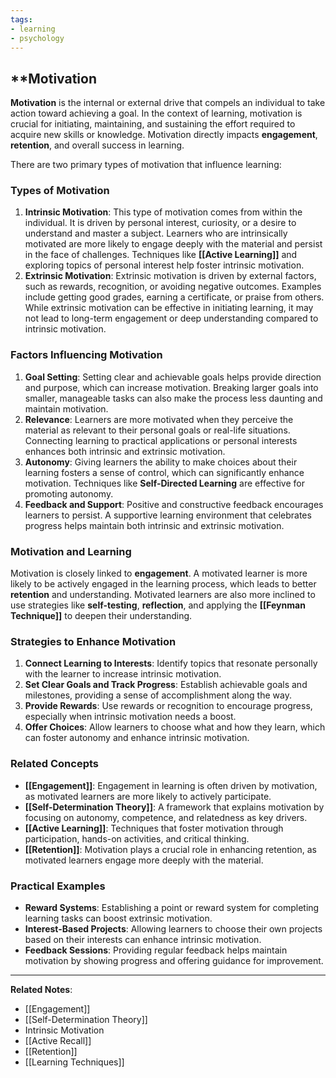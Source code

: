 ```yaml
---
tags:
- learning
- psychology
---
```


## **Motivation

**Motivation** is the internal or external drive that compels an individual to take action toward achieving a goal. In the context of learning, motivation is crucial for initiating, maintaining, and sustaining the effort required to acquire new skills or knowledge. Motivation directly impacts **engagement**, **retention**, and overall success in learning.

There are two primary types of motivation that influence learning:

### Types of Motivation

1. **Intrinsic Motivation**: This type of motivation comes from within the individual. It is driven by personal interest, curiosity, or a desire to understand and master a subject. Learners who are intrinsically motivated are more likely to engage deeply with the material and persist in the face of challenges. Techniques like **[[Active Learning]]** and exploring topics of personal interest help foster intrinsic motivation.
2. **Extrinsic Motivation**: Extrinsic motivation is driven by external factors, such as rewards, recognition, or avoiding negative outcomes. Examples include getting good grades, earning a certificate, or praise from others. While extrinsic motivation can be effective in initiating learning, it may not lead to long-term engagement or deep understanding compared to intrinsic motivation.

### Factors Influencing Motivation

1. **Goal Setting**: Setting clear and achievable goals helps provide direction and purpose, which can increase motivation. Breaking larger goals into smaller, manageable tasks can also make the process less daunting and maintain motivation.
2. **Relevance**: Learners are more motivated when they perceive the material as relevant to their personal goals or real-life situations. Connecting learning to practical applications or personal interests enhances both intrinsic and extrinsic motivation.
3. **Autonomy**: Giving learners the ability to make choices about their learning fosters a sense of control, which can significantly enhance motivation. Techniques like **Self-Directed Learning** are effective for promoting autonomy.
4. **Feedback and Support**: Positive and constructive feedback encourages learners to persist. A supportive learning environment that celebrates progress helps maintain both intrinsic and extrinsic motivation.

### Motivation and Learning

Motivation is closely linked to **engagement**. A motivated learner is more likely to be actively engaged in the learning process, which leads to better **retention** and understanding. Motivated learners are also more inclined to use strategies like **self-testing**, **reflection**, and applying the **[[Feynman Technique]]** to deepen their understanding.

### Strategies to Enhance Motivation

1. **Connect Learning to Interests**: Identify topics that resonate personally with the learner to increase intrinsic motivation.
2. **Set Clear Goals and Track Progress**: Establish achievable goals and milestones, providing a sense of accomplishment along the way.
3. **Provide Rewards**: Use rewards or recognition to encourage progress, especially when intrinsic motivation needs a boost.
4. **Offer Choices**: Allow learners to choose what and how they learn, which can foster autonomy and enhance intrinsic motivation.

### Related Concepts

- **[[Engagement]]**: Engagement in learning is often driven by motivation, as motivated learners are more likely to actively participate.
- **[[Self-Determination Theory]]**: A framework that explains motivation by focusing on autonomy, competence, and relatedness as key drivers.
- **[[Active Learning]]**: Techniques that foster motivation through participation, hands-on activities, and critical thinking.
- **[[Retention]]**: Motivation plays a crucial role in enhancing retention, as motivated learners engage more deeply with the material.

### Practical Examples

- **Reward Systems**: Establishing a point or reward system for completing learning tasks can boost extrinsic motivation.
- **Interest-Based Projects**: Allowing learners to choose their own projects based on their interests can enhance intrinsic motivation.
- **Feedback Sessions**: Providing regular feedback helps maintain motivation by showing progress and offering guidance for improvement.

---

**Related Notes**:

- [[Engagement]]
- [[Self-Determination Theory]]
- Intrinsic Motivation
- [[Active Recall]]
- [[Retention]]
- [[Learning Techniques]]